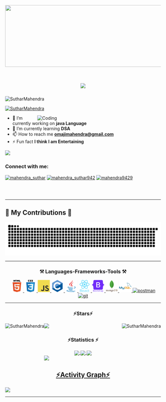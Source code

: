 <img src="https://www.charpeni.com/static/images/arrow-functions-in-class-properties-might-not-be-as-great-as-we-think/banner.gif" height="200" width="1000"/>


<h1 align="center">
    <img src="https://readme-typing-svg.herokuapp.com/?font=Merienda&size=35&center=true&vCenter=true&width=500&height=70&duration=4000&lines=Hi+There!+👋;+I'm+Mahendra+Suthar!;" />
</h1>


<p align="left"> <img src="https://komarev.com/ghpvc/?username=SutharMahendra&label=Profile%20views&color=0e75b6&style=flat" alt="SutharMahendra" /> </p>

<p align="left"> <a href="https://github.com/ryo-ma/github-profile-trophy"><img src="https://github-profile-trophy.vercel.app/?username=SutharMahendra&theme=" alt="SutharMahendra" /></a> </p>
<img align="right" alt="Coding" width="400" src="https://img.freepik.com/premium-photo/young-man-working-laptop-park-vector-illustration-cartoon-style_941097-9462.jpg" />

- 🔭 I’m currently working on **java Language**
- 🌱 I’m currently learning **DSA**
- 📫 How to reach me **omajimahendra@gmail.com**
- ⚡ Fun fact **I think I am Entertaining**


<div> <a href="https://github.com/SutharMahendra" target="_blank"><img src="https://img.shields.io/badge/GitHub-100000?style=for-the-badge&logo=github&logoColor=white" target="_blank"></a>
</div>


<h3 align="left">Connect with me:</h3>
<p align="left">
<a href="https://linkedin.com/in/mahendra_suthar" target="blank"><img align="center" src="https://raw.githubusercontent.com/rahuldkjain/github-profile-readme-generator/master/src/images/icons/Social/linked-in-alt.svg" alt="mahendra_suthar" height="30" width="40" /></a>
<a href="https://instagram.com/mahendra_suthar942" target="blank"><img align="center" src="https://raw.githubusercontent.com/rahuldkjain/github-profile-readme-generator/master/src/images/icons/Social/instagram.svg" alt="mahendra_suthar942" height="30" width="40" /></a>
<a href="https://www.leetcode.com/mahendra9429" target="blank"><img align="center" src="https://raw.githubusercontent.com/rahuldkjain/github-profile-readme-generator/master/src/images/icons/Social/leet-code.svg" alt="mahendra9429" height="30" width="40" /></a>
</p>

<br/><br/>
<hr/>

<h2>🐍 My Contributions 🐍</h2>
<picture>
  <source media="(prefers-color-scheme: dark)" srcset="https://raw.githubusercontent.com/SutharMahendra/SutharMahendra/output/github-contribution-grid-snake-dark.svg">
  <source media="(prefers-color-scheme: light)" srcset="https://raw.githubusercontent.com/SutharMahendra/SutharMahendra/output/github-contribution-grid-snake.svg">
  <img alt="github contribution grid snake animation" src="https://raw.githubusercontent.com/SutharMahendra/SutharMahendra/output/github-contribution-grid-snake.svg">
</picture>
</div>
<hr/>
<h3 align="center">⚒️ Languages-Frameworks-Tools ⚒️</h3>
<p align="center"> 

<a href="https://www.w3.org/html/" target="_blank" rel="noreferrer"> 
<img src="https://raw.githubusercontent.com/devicons/devicon/master/icons/html5/html5-original-wordmark.svg" alt="html5" width="40" height="40"/> </a> 

<a href="https://www.w3schools.com/css/" target="_blank" rel="noreferrer"> 
<img src="https://raw.githubusercontent.com/devicons/devicon/master/icons/css3/css3-original-wordmark.svg" alt="css3" width="40" height="40"/> </a>
<a href="https://developer.mozilla.org/en-US/docs/Web/JavaScript" target="_blank" rel="noreferrer"> <img src="https://raw.githubusercontent.com/devicons/devicon/master/icons/javascript/javascript-original.svg" alt="javascript" width="40" height="40"/> </a> 

<a href="https://www.cprogramming.com/" target="_blank" rel="noreferrer"> 
<img src="https://raw.githubusercontent.com/devicons/devicon/master/icons/c/c-original.svg" alt="c" width="40" height="40"/> </a>

<a href="https://www.java.com" target="_blank" rel="noreferrer"> 
<img src="https://raw.githubusercontent.com/devicons/devicon/master/icons/java/java-original.svg" alt="java" width="40" height="40"/> </a>
<a href="https://reactjs.org/" target="_blank" rel="noreferrer"> <img src="https://raw.githubusercontent.com/devicons/devicon/master/icons/react/react-original-wordmark.svg" alt="react" width="40" height="40"/> </a>

<a href="https://getbootstrap.com" target="_blank" rel="noreferrer"> 
<img src="https://raw.githubusercontent.com/devicons/devicon/master/icons/bootstrap/bootstrap-plain-wordmark.svg" alt="bootstrap" width="40" height="40"/> </a> 

<a href="https://www.mongodb.com/" target="_blank" rel="noreferrer"> 
<img src="https://raw.githubusercontent.com/devicons/devicon/master/icons/mongodb/mongodb-original-wordmark.svg" alt="mongodb" width="40" height="40"/> </a> 

<a href="https://www.mysql.com/" target="_blank" rel="noreferrer"> 
<img src="https://raw.githubusercontent.com/devicons/devicon/master/icons/mysql/mysql-original-wordmark.svg" alt="mysql" width="40" height="40"/> </a> 

<a href="https://postman.com" target="_blank" rel="noreferrer"> 
<img src="https://www.vectorlogo.zone/logos/getpostman/getpostman-icon.svg" alt="postman" width="40" height="40"/> </a> 

<a href="https://git-scm.com/" target="_blank" rel="noreferrer"> 
<img src="https://www.vectorlogo.zone/logos/git-scm/git-scm-icon.svg" alt="git" width="40" height="40"/> </a> 
</p>

<hr/>
<h3 align="center">⚡Stars⚡</h3>
<img align="left" height="180em"  src="https://github-readme-stats.vercel.app/api/top-langs/?username=SutharMahendra&hide_progress=true&theme=monokai" alt=SutharMahendra />

<p><img align="right" height="180em" src="https://github-readme-streak-stats.herokuapp.com/?user=SutharMahendra&theme=monokai" alt="SutharMahendra" /></p>


<img src="https://user-images.githubusercontent.com/73097560/115834477-dbab4500-a447-11eb-908a-139a6edaec5c.gif"><h3 align="center">⚡Statistics ⚡</h3>
<div align="center">
<a href="https://github.com/SutharMahendra">
<img align="center" src="http://github-profile-summary-cards.vercel.app/api/cards/stats?username=SutharMahendra&theme=2077" height="180em" />

<img align="center" src="http://github-profile-summary-cards.vercel.app/api/cards/repos-per-language?username=SutharMahendra&theme=2077" height="180em" />

<img align="center" src="http://github-profile-summary-cards.vercel.app/api/cards/profile-details?username=SutharMahendra&theme=2077" height="180em" />
</div>
<img src="https://user-images.githubusercontent.com/73097560/115834477-dbab4500-a447-11eb-908a-139a6edaec5c.gif"><h2 align="center">⚡Activity Graph⚡</h2>
<img align="center" src="https://github-readme-activity-graph.vercel.app/graph?username=SutharMahendra&theme=monokai"/>
<hr/>
